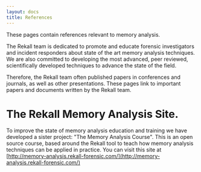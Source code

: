 ```yaml
---
layout: docs
title: References
---
```


These pages contain references relevant to memory analysis.

The Rekall team is dedicated to promote and educate forensic investigators and
incident responders about state of the art memory analysis techniques. We are
also committed to developing the most advanced, peer reviewed, scientifically
developed techniques to advance the state of the field.

Therefore, the Rekall team often published papers in conferences and journals,
as well as other presentations. These pages link to important papers and
documents written by the Rekall team.

# The Rekall Memory Analysis Site.

To improve the state of memory analysis education and training we have developed
a sister project: "The Memory Analysis Course". This is an open source course,
based around the Rekall tool to teach how memory analysis techniques can be
applied in practice. You can visit this site at
[http://memory-analysis.rekall-forensic.com/](http://memory-analysis.rekall-forensic.com/)
